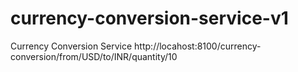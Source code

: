 # currency-conversion-service-v1
Currency Conversion Service
http://locahost:8100/currency-conversion/from/USD/to/INR/quantity/10
